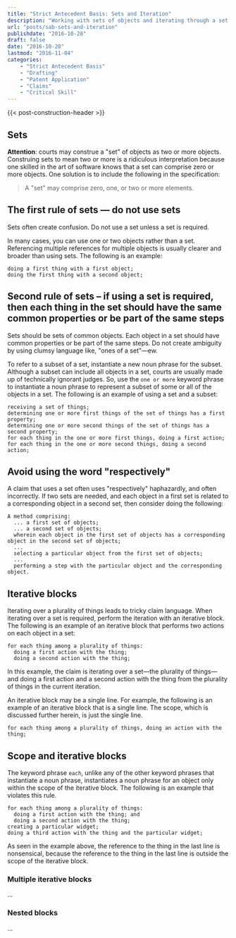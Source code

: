 ```yaml
---
title: "Strict Antecedent Basis: Sets and Iteration"
description: "Working with sets of objects and iterating through a set of objects."
url: "posts/sab-sets-and-iteration"
publishdate: "2016-10-28"
draft: false
date: "2016-10-28"
lastmod: "2016-11-04"
categories: 
    - "Strict Antecedent Basis"
    - "Drafting"
    - "Patent Application"
    - "Claims"
    - "Critical Skill"
---
```


{{< post-construction-header >}}

## Sets

__**Attention**__: courts may construe a "set" of objects as two or more objects. Construing sets to mean two or more is a ridiculous interpretation because one skilled in the art of software knows that a set can comprise zero or more objects. One solution is to include the following in the specification:

> A "set" may comprise zero, one, or two or more elements.

## The first rule of sets — do not use sets

Sets often create confusion. Do not use a set unless a set is required.

In many cases, you can use one or two objects rather than a set. Referencing multiple references for multiple objects is usually clearer and broader than using sets. The following is an example:

``` claim
doing a first thing with a first object;
doing the first thing with a second object;
```

## Second rule of sets – if using a set is required, then each thing in the set should have the same common properties or be part of the same steps

Sets should be sets of common objects. Each object in a set should have common properties or be part of the same steps. Do not create ambiguity by using clumsy language like, "ones of a set"—ew.

To refer to a subset of a set, instantiate a new noun phrase for the subset.  Although a subset can include all objects in a set, courts are usually made up of technically ignorant judges. So, use the `one or more` keyword phrase to instantiate a noun phrase to represent a subset of some or all of the objects in a set. The following is an example of using a set and a subset:

``` claim
receiving a set of things;
determining one or more first things of the set of things has a first property;
determining one or more second things of the set of things has a second property;
for each thing in the one or more first things, doing a first action;
for each thing in the one or more second things, doing a second action;
```

## Avoid using the word "respectively"

A claim that uses a set often uses "respectively" haphazardly, and often incorrectly. If two sets are needed, and each object in a first set is related to a corresponding object in a second set, then consider doing the following:

``` claims
A method comprising:
  ... a first set of objects;
  ... a second set of objects;
  wherein each object in the first set of objects has a corresponding object in the second set of objects;
  ...
  selecting a particular object from the first set of objects;
  ...
  performing a step with the particular object and the corresponding object.
```
 

## Iterative blocks

Iterating over a plurality of things leads to tricky claim language. When iterating over a set is required, perform the iteration with an iterative block. The following is an example of an iterative block that performs two actions on each object in a set:

``` claim
for each thing among a plurality of things:
  doing a first action with the thing;
  doing a second action with the thing;
```

In this example, the claim is iterating over a set—the plurality of things— and doing a first action and a second action with the thing from the plurality of things in the current iteration.

An iterative block may be a single line. For example, the following is an example of an iterative block that is a single line. The scope, which is discussed further herein, is just the single line.

``` claim
for each thing among a plurality of things, doing an action with the thing; 
```

## Scope and iterative blocks

The keyword phrase `each`, unlike any of the other keyword phrases that instantiate a noun phrase, instantiates a noun phrase for an object only within the scope of the iterative block.  The following is an example that violates this rule.

``` claim
for each thing among a plurality of things:
  doing a first action with the thing; and
  doing a second action with the thing;
creating a particular widget;
doing a third action with the thing and the particular widget;
```

As seen in the example above, the reference to the thing in the last line is nonsensical, because the reference to the thing in the last line is outside the scope of the iterative block.

### Multiple iterative blocks

...

### Nested blocks

...
